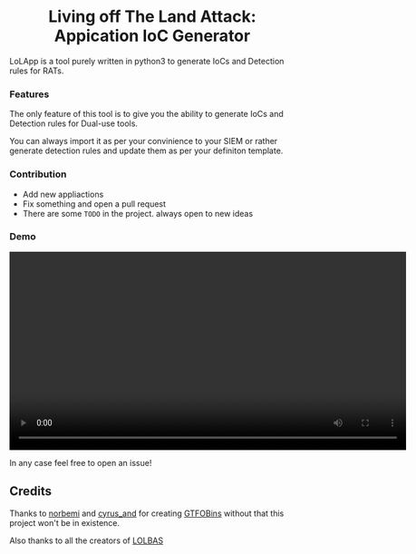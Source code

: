 <h1 align="center">Living off The Land Attack: Appication IoC Generator</h1>

LoLApp is a tool purely written in python3 to generate IoCs and Detection rules for RATs.
### Features

The only feature of this tool is to give you the ability to generate IoCs and Detection rules for Dual-use tools.

You can always import it as per your convinience to your SIEM or rather generate detection rules and update them as per your definiton template.

### Contribution

* Add new appliactions 
* Fix something and open a pull request
* There are some `TODO` in the project. always open to new ideas

### Demo

<video width="700" height="350" controls>
  <source src="/vp1.mp4" type="video/mp4">
  Your browser does not support the video tag.
</video>


In any case feel free to open an issue! 

## Credits

Thanks to [norbemi](https://twitter.com/norbemi) and [cyrus_and](https://twitter.com/cyrus_and) for creating [GTFOBins](https://gtfobins.github.io/) without that this project won't be in existence.

Also thanks to all the creators of [LOLBAS](https://lolbas-project.github.io/#)

